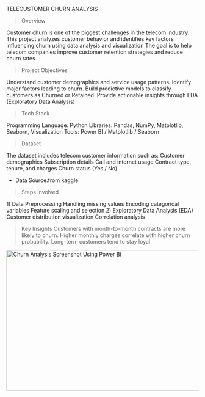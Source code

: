  TELECUSTOMER CHURN ANALYSIS

> Overview 

Customer churn is one of the biggest challenges in the telecom industry. This project analyzes customer behavior and identifies key factors influencing churn using data analysis and visualization
The goal is to help telecom companies improve customer retention strategies and reduce churn rates.

> Project Objectives

Understand customer demographics and service usage patterns.
Identify major factors leading to churn.
Build predictive models to classify customers as Churned or Retained.
Provide actionable insights through EDA (Exploratory Data Analysis) 

> Tech Stack

Programming Language: Python 
Libraries: Pandas, NumPy, Matplotlib, Seaborn,
Visualization Tools: Power BI / Matplotlib / Seaborn

> Dataset

The dataset includes telecom customer information such as:
Customer demographics
Subscription details
Call and internet usage
Contract type, tenure, and charges
Churn status (Yes / No)
* Data Source:from kaggle

> Steps Involved

1️) Data Preprocessing
Handling missing values
Encoding categorical variables
Feature scaling and selection
2️) Exploratory Data Analysis (EDA)
Customer distribution visualization
Correlation analysis

> Key Insights
Customers with month-to-month contracts are more likely to churn.
Higher monthly charges correlate with higher churn probability.
Long-term customers tend to stay loyal
<img width="657" height="368" alt="Churn Analysis Screenshot Using Power Bi" src="https://github.com/user-attachments/assets/91ebd470-b3e8-47da-a717-24cc3b3ef2f3" />

